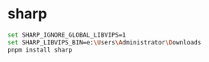 # sharp

```bash
set SHARP_IGNORE_GLOBAL_LIBVIPS=1
set SHARP_LIBVIPS_BIN=e:\Users\Administrator\Downloads
pnpm install sharp
```
